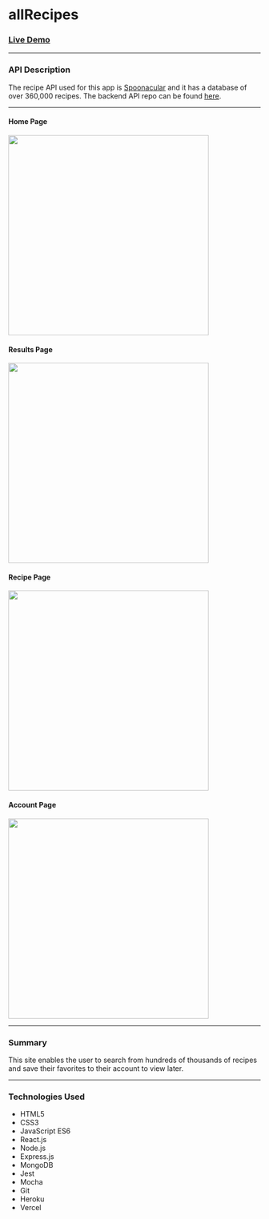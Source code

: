 <h1>allRecipes</h1>
<h3><a target='_blank' href='https://allrecipes-git-master.willwalker753.vercel.app/'>Live Demo</a></h3>

<hr>

<h3>API Description</h3>
<p>The recipe API used for this app is <a href='https://spoonacular.com/food-api/docs' target='_blank'>Spoonacular</a> and it has a database of
over 360,000 recipes. The backend API repo can be found <a href='https://github.com/willwalker753/allrecipes-api' target='_blank'>here</a>.</p>

<hr>

<h4>Home Page</h4>
<img src="https://i.gyazo.com/5c088dbd1b7a1193f199d979841ff131.jpg" width="400" ></img>
<br>
<h4>Results Page</h4>
<img src="https://i.gyazo.com/d232f336b1d6d5ea55a4ce69a9136378.jpg" width="400" ></img>
<br>
<h4>Recipe Page</h4>
<img src="https://i.gyazo.com/1a0dd7a3671290cde3d01b1df4e91de1.jpg" width="400" ></img>
<br>
<h4>Account Page</h4>
<img src="https://i.gyazo.com/11632f43aa4ad6e5f19e3bc51d08d704.jpg" width="400" ></img>


<hr>

<h3>Summary</h3>
<p>This site enables the user to search from hundreds of thousands of recipes and save their favorites to their account to view later.</p>

<hr>

<h3>Technologies Used</h3>
<ul>
<li>HTML5</li>
<li>CSS3</li>
<li>JavaScript ES6</li>
<li>React.js</li>
<li>Node.js</li>
<li>Express.js</li>
<li>MongoDB</li>
<li>Jest</li>
<li>Mocha</li>
<li>Git</li>
<li>Heroku</li>
<li>Vercel</li>
</ul>
